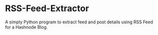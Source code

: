 # RSS-Feed-Extractor
A simply Python program to extract feed and post details using RSS Feed for a Hashnode Blog.
